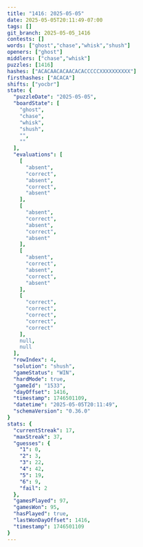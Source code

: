 ```yaml
---
title: "1416: 2025-05-05"
date: 2025-05-05T20:11:49-07:00
tags: []
git_branch: 2025-05-05_1416
contests: []
words: ["ghost","chase","whisk","shush"]
openers: ["ghost"]
middlers: ["chase","whisk"]
puzzles: [1416]
hashes: ["ACACAACACAACACACCCCCXXXXXXXXXX"]
firsthashes: ["ACACA"]
shifts: ["yocbr"]
state: {
  "puzzleDate": "2025-05-05",
  "boardState": [
    "ghost",
    "chase",
    "whisk",
    "shush",
    "",
    ""
  ],
  "evaluations": [
    [
      "absent",
      "correct",
      "absent",
      "correct",
      "absent"
    ],
    [
      "absent",
      "correct",
      "absent",
      "correct",
      "absent"
    ],
    [
      "absent",
      "correct",
      "absent",
      "correct",
      "absent"
    ],
    [
      "correct",
      "correct",
      "correct",
      "correct",
      "correct"
    ],
    null,
    null
  ],
  "rowIndex": 4,
  "solution": "shush",
  "gameStatus": "WIN",
  "hardMode": true,
  "gameId": "1533",
  "dayOffset": 1416,
  "timestamp": 1746501109,
  "datetime": "2025-05-05T20:11:49",
  "schemaVersion": "0.36.0"
}
stats: {
  "currentStreak": 17,
  "maxStreak": 37,
  "guesses": {
    "1": 0,
    "2": 3,
    "3": 22,
    "4": 42,
    "5": 19,
    "6": 9,
    "fail": 2
  },
  "gamesPlayed": 97,
  "gamesWon": 95,
  "hasPlayed": true,
  "lastWonDayOffset": 1416,
  "timestamp": 1746501109
}
---
```

<!-- more -->
